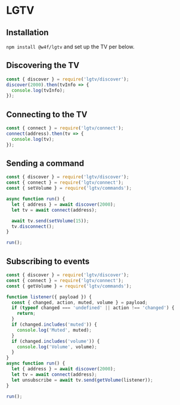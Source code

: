 # LGTV

## Installation

`npm install @w4f/lgtv` and set up the TV per below.

## Discovering the TV

```js
const { discover } = require('lgtv/discover');
discover(2000).then(tvInfo => {
  console.log(tvInfo);
});
```

## Connecting to the TV

```js
const { connect } = require('lgtv/connect');
connect(address).then(tv => {
  console.log(tv);
});
```

## Sending a command

```js
const { discover } = require('lgtv/discover');
const { connect } = require('lgtv/connect');
const { setVolume } = require('lgtv/commands');

async function run() {
  let { address } = await discover(2000);
  let tv = await connect(address);

  await tv.send(setVolume(15));
  tv.disconnect();
}

run();
```

## Subscribing to events

```js
const { discover } = require('lgtv/discover');
const { connect } = require('lgtv/connect');
const { getVolume } = require('lgtv/commands');

function listener({ payload }) {
  const { changed, action, muted, volume } = payload;
  if (typeof changed === 'undefined' || action !== 'changed') {
    return;
  }
  if (changed.includes('muted')) {
    console.log('Muted', muted);
  }
  if (changed.includes('volume')) {
    console.log('Volume', volume);
  }
}
async function run() {
  let { address } = await discover(2000);
  let tv = await connect(address);
  let unsubscribe = await tv.send(getVolume(listener));
}

run();
```

